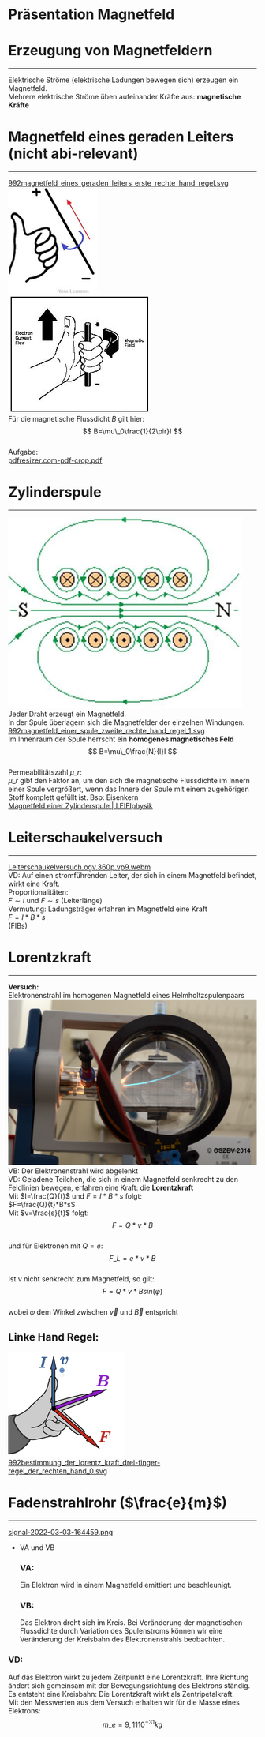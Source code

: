  # Präsentation Magnetfeld   
 # Erzeugung von Magnetfeldern   
 --- 
Elektrische Ströme (elektrische Ladungen bewegen sich) erzeugen ein Magnetfeld.   
Mehrere elektrische Ströme üben aufeinander Kräfte aus: **magnetische Kräfte**   
 # Magnetfeld eines geraden Leiters (nicht abi-relevant)   
 --- 
[992magnetfeld\_eines\_geraden\_leiters\_erste\_rechte\_hand\_regel.svg](files/992magnetfeld_eines_geraden_leiters_erste_rechte.svg)    
![180px-Linke-Hand-Regel.jpg](files/180px-linke-hand-regel.jpg)    
![signal-2022-03-06-113558\_001.png](files/signal-2022-03-06-113558_001.png)    
Für die magnetische Flussdicht $B$ gilt hier:   
$$
B=\mu\_0\frac{1}{2\pir}I
$$   
Aufgabe:   
[pdfresizer.com-pdf-crop.pdf](files/pdfresizer-com-pdf-crop.pdf)    
 # Zylinderspule   
 --- 
![Download.jpeg](files/download.jpeg)    
Jeder Draht erzeugt ein Magnetfeld.   
In der Spule überlagern sich die Magnetfelder der einzelnen Windungen.   
[992magnetfeld\_einer\_spule\_zweite\_rechte\_hand\_regel\_1.svg](files/992magnetfeld_einer_spule_zweite_rechte_hand_reg.svg)    
Im Innenraum der Spule herrscht ein **homogenes magnetisches Feld**   
$$
B=\mu\_0\frac{N}{l}I
$$   
Permeabilitätszahl $\mu\_r$:   
$\mu\_r$ gibt den Faktor an, um den sich die magnetische Flussdichte im Innern einer Spule vergrößert, wenn das Innere der Spule mit einem zugehörigen Stoff komplett gefüllt ist. Bsp: Eisenkern   
[Magnetfeld einer Zylinderspule \| LEIFIphysik](https://www.leifiphysik.de/elektrizitaetslehre/stroeme-magnetisches-feld/grundwissen/magnetfeld-einer-zylinderspule#aufgaben)    
 # Leiterschaukelversuch   
 --- 
[Leiterschaukelversuch.ogv.360p.vp9.webm](files/leiterschaukelversuch-ogv-360p-vp9.webm)    
VD: Auf einen stromführenden Leiter, der sich in einem Magnetfeld befindet, wirkt eine Kraft.   
Proportionalitäten:   
$F \sim I$ und $F \sim s$ (Leiterlänge)   
Vermutung: Ladungsträger erfahren im Magnetfeld eine Kraft   
$F=I*B*s$   
(FIBs)   
 # Lorentzkraft   
 --- 
**Versuch:**   
Elektronenstrahl im homogenen Magnetfeld eines Helmholtzspulenpaars   
![elektronenstrahl\_parabel.png](files/elektronenstrahl_parabel.png)    
VB: Der Elektronenstrahl wird abgelenkt   
VD: Geladene Teilchen, die sich in einem Magnetfeld senkrecht zu den Feldlinien bewegen, erfahren eine Kraft: die **Lorentzkraft**   
Mit $I=\frac{Q}{t}$ und $F=I*B*s$ folgt:   
$F=\frac{Q}{t}*B*s$   
Mit $v=\frac{s}{t}$ folgt:   
$$
F=Q*v*B
$$   
und für Elektronen mit $Q = e$:   
$$
F\_L=e*v*B
$$   
Ist v nicht senkrecht zum Magnetfeld, so gilt:   
$$
F=Q*v*Bsin(\varphi)
$$   
wobei $\varphi$  dem Winkel zwischen $\vec v$ und $\vec B$ entspricht   
 ## Linke Hand Regel:   
![signal-2022-03-06-120009\_001.png](files/signal-2022-03-06-120009_001.png)    
[992bestimmung\_der\_lorentz\_kraft\_drei-finger-regel\_der\_rechten\_hand\_0.svg](files/992bestimmung_der_lorentz_kraft_drei-finger-rege.svg)    
 # Fadenstrahlrohr ($\frac{e}{m}$)   
 --- 
[signal-2022-03-03-164459.png](files/signal-2022-03-03-164459.png)    
- VA und VB   
     ### VA:   
    Ein Elektron wird in einem Magnetfeld emittiert und beschleunigt.   
     ### VB:   
    Das Elektron dreht sich im Kreis. Bei Veränderung der magnetischen Flussdichte durch Variation des Spulenstroms können wir eine Veränderung der Kreisbahn des Elektronenstrahls beobachten.   
   
 ### VD:   
Auf das Elektron wirkt zu jedem Zeitpunkt eine Lorentzkraft. Ihre Richtung ändert sich gemeinsam mit der Bewegungsrichtung des Elektrons ständig. Es entsteht eine Kreisbahn: Die Lorentzkraft wirkt als Zentripetalkraft.   
Mit den Messwerten aus dem Versuch erhalten wir für die Masse eines Elektrons:   
$$
m\_e=9,1110^{-31}kg
$$   

